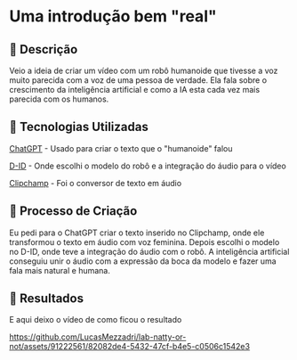 # Uma introdução bem "real"

## 📒 Descrição
Veio a ideia de criar um vídeo com um robô humanoide que tivesse a voz muito parecida com a voz de uma pessoa de verdade. Ela fala sobre o crescimento da inteligência artificial e como a IA esta cada vez mais parecida com os humanos.

## 🤖 Tecnologias Utilizadas
[ChatGPT](https://chatgpt.com) - Usado para criar o texto que o "humanoide" falou

[D-ID](https://studio.d-id.com/) - Onde escolhi o modelo do robô e a integração do áudio para o vídeo

[Clipchamp](https://app.clipchamp.com/) - Foi o conversor de texto em áudio

## 🧐 Processo de Criação
Eu pedi para o ChatGPT criar o texto inserido no Clipchamp, onde ele transformou o texto em áudio com voz feminina. Depois escolhi o modelo no D-ID, onde teve a integração do áudio com o robô. A inteligência artificial conseguiu unir o áudio com a expressão da boca da modelo e fazer uma fala mais natural e humana.

## 🚀 Resultados
E aqui deixo o vídeo de como ficou o resultado

https://github.com/LucasMezzadri/lab-natty-or-not/assets/91222561/82082de4-5432-47cf-b4e5-c0506c1542e3
